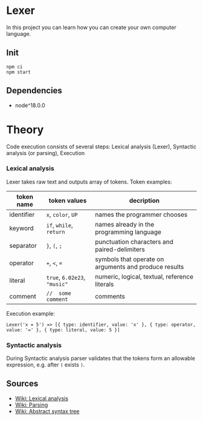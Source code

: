 # Lexer

In this project you can learn how you can create your own computer language.

## Init
```
npm ci
npm start
```

## Dependencies
* node^18.0.0

# Theory
Code execution consists of several steps: Lexical analysis (Lexer), Syntactic analysis (or parsing), Execution

### Lexical analysis
Lexer takes raw text and outputs array of tokens.
Token examples:

| token name    | token values                 | decription                                            |
| ------------- | ---------------------------- | ----------------------------------------------------- |
| identifier    | `x`, `color`, `UP`           | names the programmer chooses                          |
| keyword       | `if`, `while`, `return`      | names already in the programming language             |
| separator     | `}`, `(`, `;`                | punctuation characters and paired-delimiters          |
| operator      | `+`, `<`, `=`                | symbols that operate on arguments and produce results |
| literal       | `true`, `6.02e23`, `"music"` | numeric, logical, textual, reference literals         |
| comment       | `//  some comment`           | comments                                              |

Execution example:
```
Lexer('x = 5') => [{ type: identifier, value: 'x' }, { type: operator, value: '=' }, { type: literal, value: 5 }]
```

### Syntactic analysis
During Syntactic analysis parser validates that the tokens form an allowable expression, e.g. after `(` exists `)`.

## Sources
* [Wiki: Lexical analysis](https://en.wikipedia.org/wiki/Lexical_analysis)
* [Wiki: Parsing](https://en.wikipedia.org/wiki/Parsing)
* [Wiki: Abstract syntax tree](https://en.wikipedia.org/wiki/Abstract_syntax_tree)
